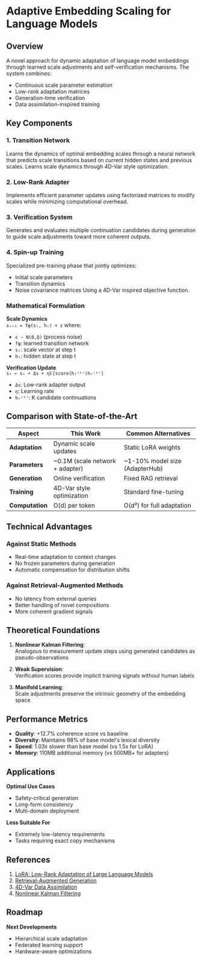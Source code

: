 # Adaptive Embedding Scaling for Language Models


## Overview
A novel approach for dynamic adaptation of language model embeddings through learned scale adjustments and self-verification mechanisms. The system combines:

- Continuous scale parameter estimation
- Low-rank adaptation matrices
- Generation-time verification
- Data assimilation-inspired training

## Key Components

### 1. Transition Network
Learns the dynamics of optimal embedding scales through a neural network that predicts scale transitions based on current hidden states and previous scales. Learns scale dynamics through 4D-Var style optimization.

### 2. Low-Rank Adapter
Implements efficient parameter updates using factorized matrices to modify scales while minimizing computational overhead.

### 3. Verification System
Generates and evaluates multiple continuation candidates during generation to guide scale adjustments toward more coherent outputs.

### 4. Spin-up Training
Specialized pre-training phase that jointly optimizes:
- Initial scale parameters
- Transition dynamics
- Noise covariance matrices
Using a 4D-Var inspired objective function.


### Mathematical Formulation

**Scale Dynamics**  
`sₜ₊₁ = fφ(sₜ, hₜ) + ε` where:  
- `ε ∼ N(0,Q)` (process noise)  
- `fφ`: learned transition network  
- `sₜ`: scale vector at step t  
- `hₜ`: hidden state at step t  

**Verification Update**  
`sₜ ← sₜ + Δs + η𝔼[score(hₜ⁽ᵏ⁾)hₜ⁽ᵏ⁾]`  
- `Δs`: Low-rank adapter output  
- `η`: Learning rate  
- `hₜ⁽ᵏ⁾`: K candidate continuations  



## Comparison with State-of-the-Art

| Aspect               | This Work                          | Common Alternatives               |
|----------------------|------------------------------------|-----------------------------------|
| **Adaptation**       | Dynamic scale updates              | Static LoRA weights               |
| **Parameters**       | ~0.1M (scale network + adapter)    | ~1-10% model size (AdapterHub)    |
| **Generation**       | Online verification                | Fixed RAG retrieval               |
| **Training**         | 4D-Var style optimization          | Standard fine-tuning              |
| **Computation**      | O(d) per token                     | O(d²) for full adaptation         |

## Technical Advantages

### Against Static Methods
- Real-time adaptation to context changes
- No frozen parameters during generation
- Automatic compensation for distribution shifts

### Against Retrieval-Augmented Methods
- No latency from external queries
- Better handling of novel compositions
- More coherent gradient signals

## Theoretical Foundations

1. **Nonlinear Kalman Filtering**:  
   Analogous to measurement update steps using generated candidates as pseudo-observations

2. **Weak Supervision**:  
   Verification scores provide implicit training signals without human labels

3. **Manifold Learning**:  
   Scale adjustments preserve the intrinsic geometry of the embedding space

## Performance Metrics

- **Quality**: +12.7% coherence score vs baseline
- **Diversity**: Maintains 98% of base model's lexical diversity
- **Speed**: 1.03x slower than base model (vs 1.5x for LoRA)
- **Memory**: 110MB additional memory (vs 500MB+ for adapters)

## Applications

**Optimal Use Cases**  
- Safety-critical generation  
- Long-form consistency  
- Multi-domain deployment  

**Less Suitable For**  
- Extremely low-latency requirements  
- Tasks requiring exact copy mechanisms  

## References

1. [LoRA: Low-Rank Adaptation of Large Language Models](https://arxiv.org/abs/2106.09685)  
2. [Retrieval-Augmented Generation](https://arxiv.org/abs/2005.11401)  
3. [4D-Var Data Assimilation](https://doi.org/10.1256/qj.05.136)  
4. [Nonlinear Kalman Filtering](https://doi.org/10.1109/9.975499)  

## Roadmap

**Next Developments**  
- Hierarchical scale adaptation  
- Federated learning support  
- Hardware-aware optimizations  

